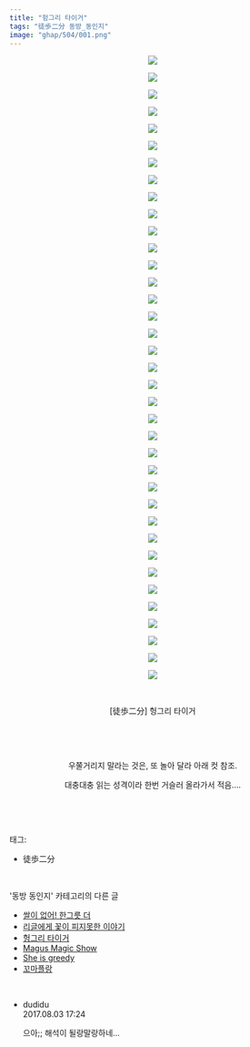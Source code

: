 ```yaml
---
title: "헝그리 타이거"
tags: "徒歩二分 동방_동인지"
image: "ghap/504/001.png"
---
```

<div class="article">
<p style="text-align: center; clear: none; float: none;"><img src="{{ site.nasurl }}/ghap/504/001.png"/></p>
<p style="text-align: center; clear: none; float: none;"><img src="{{ site.nasurl }}/ghap/504/002.png"/></p>
<p style="text-align: center; clear: none; float: none;"><img src="{{ site.nasurl }}/ghap/504/003.jpg"/></p>
<p style="text-align: center; clear: none; float: none;"><img src="{{ site.nasurl }}/ghap/504/004.jpg"/></p>
<p style="text-align: center; clear: none; float: none;"><img src="{{ site.nasurl }}/ghap/504/005.jpg"/></p>
<p style="text-align: center; clear: none; float: none;"><img src="{{ site.nasurl }}/ghap/504/006.jpg"/></p>
<p style="text-align: center; clear: none; float: none;"><img src="{{ site.nasurl }}/ghap/504/007.jpg"/></p>
<p style="text-align: center; clear: none; float: none;"><img src="{{ site.nasurl }}/ghap/504/008.jpg"/></p>
<p style="text-align: center; clear: none; float: none;"><img src="{{ site.nasurl }}/ghap/504/009.jpg"/></p>
<p style="text-align: center; clear: none; float: none;"><img src="{{ site.nasurl }}/ghap/504/010.jpg"/></p>
<p style="text-align: center; clear: none; float: none;"><img src="{{ site.nasurl }}/ghap/504/011.jpg"/></p>
<p style="text-align: center; clear: none; float: none;"><img src="{{ site.nasurl }}/ghap/504/012.jpg"/></p>
<p style="text-align: center; clear: none; float: none;"><img src="{{ site.nasurl }}/ghap/504/013.jpg"/></p>
<p style="text-align: center; clear: none; float: none;"><img src="{{ site.nasurl }}/ghap/504/014.jpg"/></p>
<p style="text-align: center; clear: none; float: none;"><img src="{{ site.nasurl }}/ghap/504/015.jpg"/></p>
<p style="text-align: center; clear: none; float: none;"><img src="{{ site.nasurl }}/ghap/504/016.jpg"/></p>
<p style="text-align: center; clear: none; float: none;"><img src="{{ site.nasurl }}/ghap/504/017.jpg"/></p>
<p style="text-align: center; clear: none; float: none;"><img src="{{ site.nasurl }}/ghap/504/018.jpg"/></p>
<p style="text-align: center; clear: none; float: none;"><img src="{{ site.nasurl }}/ghap/504/019.jpg"/></p>
<p style="text-align: center; clear: none; float: none;"><img src="{{ site.nasurl }}/ghap/504/020.jpg"/></p>
<p style="text-align: center; clear: none; float: none;"><img src="{{ site.nasurl }}/ghap/504/021.jpg"/></p>
<p style="text-align: center; clear: none; float: none;"><img src="{{ site.nasurl }}/ghap/504/022.jpg"/></p>
<p style="text-align: center; clear: none; float: none;"><img src="{{ site.nasurl }}/ghap/504/023.jpg"/></p>
<p style="text-align: center; clear: none; float: none;"><img src="{{ site.nasurl }}/ghap/504/024.jpg"/></p>
<p style="text-align: center; clear: none; float: none;"><img src="{{ site.nasurl }}/ghap/504/025.jpg"/></p>
<p style="text-align: center; clear: none; float: none;"><img src="{{ site.nasurl }}/ghap/504/026.jpg"/></p>
<p style="text-align: center; clear: none; float: none;"><img src="{{ site.nasurl }}/ghap/504/027.jpg"/></p>
<p style="text-align: center; clear: none; float: none;"><img src="{{ site.nasurl }}/ghap/504/028.jpg"/></p>
<p style="text-align: center; clear: none; float: none;"><img src="{{ site.nasurl }}/ghap/504/029.jpg"/></p>
<p style="text-align: center; clear: none; float: none;"><img src="{{ site.nasurl }}/ghap/504/030.jpg"/></p>
<p style="text-align: center; clear: none; float: none;"><img src="{{ site.nasurl }}/ghap/504/031.jpg"/></p>
<p style="text-align: center; clear: none; float: none;"><img src="{{ site.nasurl }}/ghap/504/032.jpg"/></p>
<p style="text-align: center; clear: none; float: none;"><img src="{{ site.nasurl }}/ghap/504/033.jpg"/></p>
<p style="text-align: center; clear: none; float: none;"><img src="{{ site.nasurl }}/ghap/504/034.jpg"/></p>
<p style="text-align: center; clear: none; float: none;"><img src="{{ site.nasurl }}/ghap/504/035.jpg"/></p>
<p style="text-align: center; clear: none; float: none;"><img src="{{ site.nasurl }}/ghap/504/036.jpg"/></p>
<p style="text-align: center; clear: none; float: none;"><img src="{{ site.nasurl }}/ghap/504/037.jpg"/></p>
<p style="text-align: center; clear: none; float: none;"><br/></p>
<p style="text-align: center; clear: none; float: none;">[徒歩二分] 헝그리 타이거</p>
<p style="text-align: center; clear: none; float: none;"><br/></p>
<p style="text-align: center; clear: none; float: none;"><br/></p>
<p style="text-align: center; clear: none; float: none;">우쭐거리지 말라는 것은, 또 놀아 달라 아래 컷 참조.</p>
<p style="text-align: center; clear: none; float: none;">대충대충 읽는 성격이라 한번 거슬러 올라가서 적음....</p>
<p><br/></p>
</div><br/>
<div class="tagTrail">
<p>태그: </p>
<ul>
<li>徒歩二分</li>
</ul>
</div><br/>
<div class="another">
<p>'동방 동인지' 카테고리의 다른 글</p>
<ul>
<li><a href="/2016-06-23-ghap_506">쌀이 없어! 한그릇 더</a></li>
<li><a href="/2016-06-22-ghap_505">리글에게 꽃이 피지못한 이야기</a></li>
<li><a href="/2016-06-22-ghap_504">헝그리 타이거</a></li>
<li><a href="/2016-06-22-ghap_503">Magus Magic Show</a></li>
<li><a href="/2016-06-22-ghap_502">She is greedy</a></li>
<li><a href="/2016-06-22-ghap_501">꼬마플랑</a></li>
</ul>
</div><br/>
<div class="cb_module cb_fluid">
<div class="cb_wrt cb_profile">
<div class="comment">
<ul>
<li class="cb_thumb_off" id="comment15051122">
<div class="cb_comment_area">
<div class="cb_info_area">
<div class="cb_section">
<span class="cb_nick_name">dudidu</span>
</div>
<div class="cb_section">
<span class="cb_date">2017.08.03 17:24 </span>
</div>
</div>
<div class="cb_dsc_comment">
<p class="cb_dsc">
											으아;; 해석이 될랑말랑하네...
										</p>
</div>
</div></li>
</ul>
</div>
</div><!-- commentList close -->
</div><br/>

